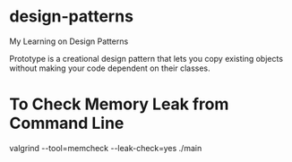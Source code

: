 # design-patterns
My Learning on Design Patterns

Prototype is a creational design pattern that lets you copy existing objects without making your code dependent on their classes.


To Check Memory Leak from Command Line
======================================

valgrind --tool=memcheck --leak-check=yes ./main
